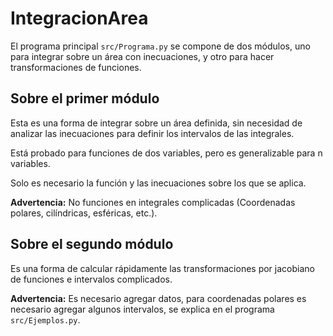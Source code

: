 # IntegracionArea

El programa principal ``src/Programa.py`` se compone de dos módulos, uno para integrar sobre un área con inecuaciones, y otro para hacer transformaciones de funciones.

## Sobre el primer módulo

Esta es una forma de integrar sobre un área definida, sin necesidad de analizar las inecuaciones para definir los intervalos de las integrales.

Está probado para funciones de dos variables, pero es generalizable para n variables.

Solo es necesario la función y las inecuaciones sobre los que se aplica.

**Advertencia:** No funciones en integrales complicadas (Coordenadas polares, cilíndricas, esféricas, etc.).

## Sobre el segundo módulo

Es una forma de calcular rápidamente las transformaciones por jacobiano de funciones e intervalos complicados.

**Advertencia:** Es necesario agregar datos, para coordenadas polares es necesario agregar algunos intervalos, se explica en el programa ``src/Ejemplos.py``.
